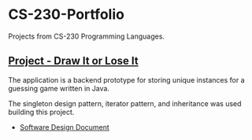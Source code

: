 # CS-230-Portfolio

Projects from CS-230 Programming Languages.

## [Project - Draw It or Lose It]()

The application is a backend prototype for storing unique instances for a guessing game written in Java.

The singleton design pattern, iterator pattern, and inheritance was used building this project.

- [Software Design Document]()
